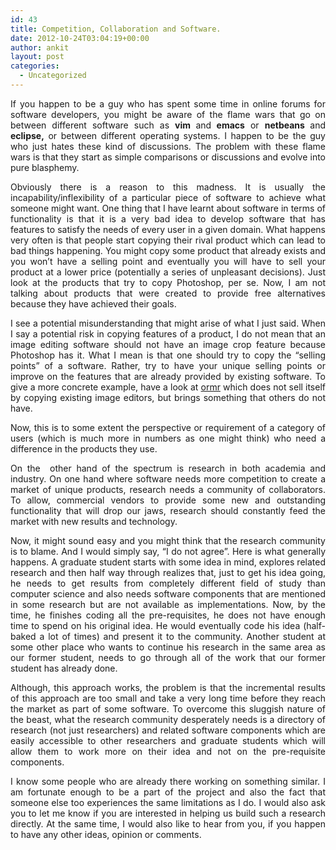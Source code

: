 ```yaml
---
id: 43
title: Competition, Collaboration and Software.
date: 2012-10-24T03:04:19+00:00
author: ankit
layout: post
categories:
  - Uncategorized
---
```

<p style="text-align: justify;">
  If you happen to be a guy who has spent some time in online forums for software developers, you might be aware of the flame wars that go on between different software such as <strong>vim </strong>and<strong> emacs</strong> or <strong>netbeans </strong>and<strong> eclipse,</strong> or between different operating systems. I happen to be the guy who just hates these kind of discussions. The problem with these flame wars is that they start as simple comparisons or discussions and evolve into pure blasphemy.
</p>

<p style="text-align: justify;">
  Obviously there is a reason to this madness. It is usually the incapability/inflexibility of a particular piece of software to achieve what someone might want. One thing that I have learnt about software in terms of functionality is that it is a very bad idea to develop software that has features to satisfy the needs of every user in a given domain. What happens very often is that people start copying their rival product which can lead to bad things happening. You might copy some product that already exists and you won&#8217;t have a selling point and eventually you will have to sell your product at a lower price (potentially a series of unpleasant decisions). Just look at the products that try to copy Photoshop, per se. Now, I am not talking about products that were created to provide free alternatives because they have achieved their goals.
</p>

<p style="text-align: justify;">
  I see a potential misunderstanding that might arise of what I just said. When I say a potential risk in copying features of a product, I do not mean that an image editing software should not have an image crop feature because Photoshop has it. What I mean is that one should try to copy the &#8220;selling points&#8221; of a software. Rather, try to have your unique selling points or improve on the features that are already provided by existing software. To give a more concrete example, have a look at <a href="http://getormr.com/home/" target="_blank">ormr</a> which does not sell itself by copying existing image editors, but brings something that others do not have.
</p>

<p style="text-align: justify;">
  Now, this is to some extent the perspective or requirement of a category of users (which is much more in numbers as one might think) who need a difference in the products they use.
</p>

<p style="text-align: justify;">
  On the  other hand of the spectrum is research in both academia and industry. On one hand where software needs more competition to create a market of unique products, research needs a community of collaborators. To allow, commercial vendors to provide some new and outstanding functionality that will drop our jaws, research should constantly feed the market with new results and technology.
</p>

<p style="text-align: justify;">
  Now, it might sound easy and you might think that the research community is to blame. And I would simply say, &#8220;I do not agree&#8221;. Here is what generally happens. A graduate student starts with some idea in mind, explores related research and then half way through realizes that, just to get his idea going, he needs to get results from completely different field of study than computer science and also needs software components that are mentioned in some research but are not available as implementations. Now, by the time, he finishes coding all the pre-requisites, he does not have enough time to spend on his original idea. He would eventually code his idea (half-baked a lot of times) and present it to the community. Another student at some other place who wants to continue his research in the same area as our former student, needs to go through all of the work that our former student has already done.
</p>

<p style="text-align: justify;">
  Although, this approach works, the problem is that the incremental results of this approach are too small and take a very long time before they reach the market as part of some software. To overcome this sluggish nature of the beast, what the research community desperately needs is a directory of research (not just researchers) and related software components which are easily accessible to other researchers and graduate students which will allow them to work more on their idea and not on the pre-requisite components.
</p>

<p style="text-align: justify;">
  I know some people who are already there working on something similar. I am fortunate enough to be a part of the project and also the fact that someone else too experiences the same limitations as I do. I would also ask you to let me know if you are interested in helping us build such a research directly. At the same time, I would also like to hear from you, if you happen to have any other ideas, opinion or comments.
</p>